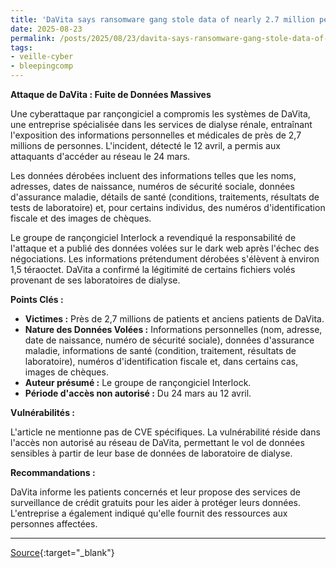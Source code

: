 ```yaml
---
title: 'DaVita says ransomware gang stole data of nearly 2.7 million people'
date: 2025-08-23
permalink: /posts/2025/08/23/davita-says-ransomware-gang-stole-data-of-nearly-27-million-people/
tags:
- veille-cyber
- bleepingcomp
---
```

**Attaque de DaVita : Fuite de Données Massives**

Une cyberattaque par rançongiciel a compromis les systèmes de DaVita, une entreprise spécialisée dans les services de dialyse rénale, entraînant l'exposition des informations personnelles et médicales de près de 2,7 millions de personnes. L'incident, détecté le 12 avril, a permis aux attaquants d'accéder au réseau le 24 mars.

Les données dérobées incluent des informations telles que les noms, adresses, dates de naissance, numéros de sécurité sociale, données d'assurance maladie, détails de santé (conditions, traitements, résultats de tests de laboratoire) et, pour certains individus, des numéros d'identification fiscale et des images de chèques.

Le groupe de rançongiciel Interlock a revendiqué la responsabilité de l'attaque et a publié des données volées sur le dark web après l'échec des négociations. Les informations prétendument dérobées s'élèvent à environ 1,5 téraoctet. DaVita a confirmé la légitimité de certains fichiers volés provenant de ses laboratoires de dialyse.

**Points Clés :**

*   **Victimes :** Près de 2,7 millions de patients et anciens patients de DaVita.
*   **Nature des Données Volées :** Informations personnelles (nom, adresse, date de naissance, numéro de sécurité sociale), données d'assurance maladie, informations de santé (condition, traitement, résultats de laboratoire), numéros d'identification fiscale et, dans certains cas, images de chèques.
*   **Auteur présumé :** Le groupe de rançongiciel Interlock.
*   **Période d'accès non autorisé :** Du 24 mars au 12 avril.

**Vulnérabilités :**

L'article ne mentionne pas de CVE spécifiques. La vulnérabilité réside dans l'accès non autorisé au réseau de DaVita, permettant le vol de données sensibles à partir de leur base de données de laboratoire de dialyse.

**Recommandations :**

DaVita informe les patients concernés et leur propose des services de surveillance de crédit gratuits pour les aider à protéger leurs données. L'entreprise a également indiqué qu'elle fournit des ressources aux personnes affectées.

---
[Source](https://www.bleepingcomputer.com/news/security/davita-ransomware-attack-exposed-data-of-nearly-27-million-people/){:target="_blank"}
